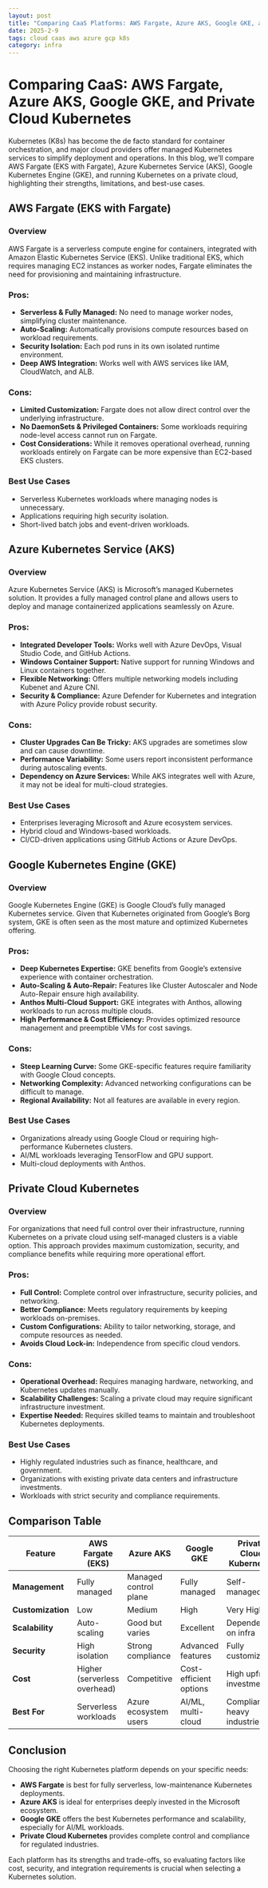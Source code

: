 ```yaml
---
layout: post
title: "Comparing CaaS Platforms: AWS Fargate, Azure AKS, Google GKE, and Private Cloud Kubernetes"
date: 2025-2-9
tags: cloud caas aws azure gcp k8s
category: infra
---
```


# Comparing CaaS: AWS Fargate, Azure AKS, Google GKE, and Private Cloud Kubernetes

Kubernetes (K8s) has become the de facto standard for container orchestration, and major cloud providers offer managed Kubernetes services to simplify deployment and operations. In this blog, we’ll compare AWS Fargate (EKS with Fargate), Azure Kubernetes Service (AKS), Google Kubernetes Engine (GKE), and running Kubernetes on a private cloud, highlighting their strengths, limitations, and best-use cases.

## AWS Fargate (EKS with Fargate)

### Overview
AWS Fargate is a serverless compute engine for containers, integrated with Amazon Elastic Kubernetes Service (EKS). Unlike traditional EKS, which requires managing EC2 instances as worker nodes, Fargate eliminates the need for provisioning and maintaining infrastructure.

### Pros:
- **Serverless & Fully Managed:** No need to manage worker nodes, simplifying cluster maintenance.
- **Auto-Scaling:** Automatically provisions compute resources based on workload requirements.
- **Security Isolation:** Each pod runs in its own isolated runtime environment.
- **Deep AWS Integration:** Works well with AWS services like IAM, CloudWatch, and ALB.

### Cons:
- **Limited Customization:** Fargate does not allow direct control over the underlying infrastructure.
- **No DaemonSets & Privileged Containers:** Some workloads requiring node-level access cannot run on Fargate.
- **Cost Considerations:** While it removes operational overhead, running workloads entirely on Fargate can be more expensive than EC2-based EKS clusters.

### Best Use Cases
- Serverless Kubernetes workloads where managing nodes is unnecessary.
- Applications requiring high security isolation.
- Short-lived batch jobs and event-driven workloads.

## Azure Kubernetes Service (AKS)

### Overview
Azure Kubernetes Service (AKS) is Microsoft’s managed Kubernetes solution. It provides a fully managed control plane and allows users to deploy and manage containerized applications seamlessly on Azure.

### Pros:
- **Integrated Developer Tools:** Works well with Azure DevOps, Visual Studio Code, and GitHub Actions.
- **Windows Container Support:** Native support for running Windows and Linux containers together.
- **Flexible Networking:** Offers multiple networking models including Kubenet and Azure CNI.
- **Security & Compliance:** Azure Defender for Kubernetes and integration with Azure Policy provide robust security.

### Cons:
- **Cluster Upgrades Can Be Tricky:** AKS upgrades are sometimes slow and can cause downtime.
- **Performance Variability:** Some users report inconsistent performance during autoscaling events.
- **Dependency on Azure Services:** While AKS integrates well with Azure, it may not be ideal for multi-cloud strategies.

### Best Use Cases
- Enterprises leveraging Microsoft and Azure ecosystem services.
- Hybrid cloud and Windows-based workloads.
- CI/CD-driven applications using GitHub Actions or Azure DevOps.

## Google Kubernetes Engine (GKE)

### Overview
Google Kubernetes Engine (GKE) is Google Cloud’s fully managed Kubernetes service. Given that Kubernetes originated from Google’s Borg system, GKE is often seen as the most mature and optimized Kubernetes offering.

### Pros:
- **Deep Kubernetes Expertise:** GKE benefits from Google’s extensive experience with container orchestration.
- **Auto-Scaling & Auto-Repair:** Features like Cluster Autoscaler and Node Auto-Repair ensure high availability.
- **Anthos Multi-Cloud Support:** GKE integrates with Anthos, allowing workloads to run across multiple clouds.
- **High Performance & Cost Efficiency:** Provides optimized resource management and preemptible VMs for cost savings.

### Cons:
- **Steep Learning Curve:** Some GKE-specific features require familiarity with Google Cloud concepts.
- **Networking Complexity:** Advanced networking configurations can be difficult to manage.
- **Regional Availability:** Not all features are available in every region.

### Best Use Cases
- Organizations already using Google Cloud or requiring high-performance Kubernetes clusters.
- AI/ML workloads leveraging TensorFlow and GPU support.
- Multi-cloud deployments with Anthos.

## Private Cloud Kubernetes

### Overview
For organizations that need full control over their infrastructure, running Kubernetes on a private cloud using self-managed clusters is a viable option. This approach provides maximum customization, security, and compliance benefits while requiring more operational effort.

### Pros:
- **Full Control:** Complete control over infrastructure, security policies, and networking.
- **Better Compliance:** Meets regulatory requirements by keeping workloads on-premises.
- **Custom Configurations:** Ability to tailor networking, storage, and compute resources as needed.
- **Avoids Cloud Lock-in:** Independence from specific cloud vendors.

### Cons:
- **Operational Overhead:** Requires managing hardware, networking, and Kubernetes updates manually.
- **Scalability Challenges:** Scaling a private cloud may require significant infrastructure investment.
- **Expertise Needed:** Requires skilled teams to maintain and troubleshoot Kubernetes deployments.

### Best Use Cases
- Highly regulated industries such as finance, healthcare, and government.
- Organizations with existing private data centers and infrastructure investments.
- Workloads with strict security and compliance requirements.

## Comparison Table

| Feature            | AWS Fargate (EKS) | Azure AKS          | Google GKE        | Private Cloud Kubernetes |
|-------------------|----------------|------------------|------------------|-------------------------|
| **Management**    | Fully managed  | Managed control plane | Fully managed  | Self-managed |
| **Customization** | Low            | Medium           | High             | Very High |
| **Scalability**   | Auto-scaling   | Good but varies | Excellent        | Dependent on infra |
| **Security**      | High isolation | Strong compliance | Advanced features | Fully customizable |
| **Cost**          | Higher (serverless overhead) | Competitive | Cost-efficient options | High upfront investment |
| **Best For**      | Serverless workloads | Azure ecosystem users | AI/ML, multi-cloud | Compliance-heavy industries |

## Conclusion
Choosing the right Kubernetes platform depends on your specific needs:
- **AWS Fargate** is best for fully serverless, low-maintenance Kubernetes deployments.
- **Azure AKS** is ideal for enterprises deeply invested in the Microsoft ecosystem.
- **Google GKE** offers the best Kubernetes performance and scalability, especially for AI/ML workloads.
- **Private Cloud Kubernetes** provides complete control and compliance for regulated industries.

Each platform has its strengths and trade-offs, so evaluating factors like cost, security, and integration requirements is crucial when selecting a Kubernetes solution.
